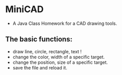 # MiniCAD
* A  Java Class Homework for a CAD drawing tools.
## The basic functions:
* draw line, circle, rectangle, text ! 
* change the color, width of a specific target.
* change the position, size of a specific target.
* save the file and reload it.
